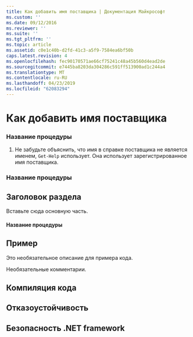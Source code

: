 ```yaml
---
title: Как добавить имя поставщика | Документация Майкрософт
ms.custom: ''
ms.date: 09/12/2016
ms.reviewer: ''
ms.suite: ''
ms.tgt_pltfrm: ''
ms.topic: article
ms.assetid: c0e1c40b-d2fd-41c3-a5f9-7584ea6bf50b
caps.latest.revision: 4
ms.openlocfilehash: fec90170571ae66cf75241c48a45b560d4ead2de
ms.sourcegitcommit: e7445ba8203da304286c591ff513900ad1c244a4
ms.translationtype: MT
ms.contentlocale: ru-RU
ms.lasthandoff: 04/23/2019
ms.locfileid: "62083294"
---
```

# <a name="how-to-add-the-provider-name"></a>Как добавить имя поставщика

### <a name="procedure-title"></a>Название процедуры

1. Не забудьте объяснить, что имя в справке поставщика не является именем, `Get-Help` использует. Она использует зарегистрированное имя поставщика.

### <a name="procedure-title"></a>Название процедуры

## <a name="section-heading"></a>Заголовок раздела

 Вставьте сюда основную часть.

#### <a name="procedure-title"></a>Название процедуры

## <a name="example"></a>Пример

 Это необязательное описание для примера кода.

<!-- TODO!!!: review snippet reference  [!CODE [Microsoft.Win32.RegistryKey#4](Microsoft.Win32.RegistryKey#4)]  -->

 Необязательные комментарии.

## <a name="compiling-the-code"></a>Компиляция кода

## <a name="robust-programming"></a>Отказоустойчивость

## <a name="net-framework-security"></a>Безопасность .NET framework